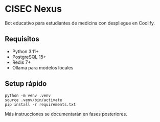 # CISEC Nexus

Bot educativo para estudiantes de medicina con despliegue en Coolify.

## Requisitos
- Python 3.11+
- PostgreSQL 15+
- Redis 7+
- Ollama para modelos locales

## Setup rápido
```
python -m venv .venv
source .venv/bin/activate
pip install -r requirements.txt
```

Más instrucciones se documentarán en fases posteriores.
